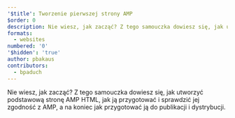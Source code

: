 ```yaml
---
'$title': Tworzenie pierwszej strony AMP
$order: 0
description: Nie wiesz, jak zacząć? Z tego samouczka dowiesz się, jak utworzyć podstawową stronę AMP HTML, jak ją przygotować i sprawdzić jej zgodność z AMP, a na koniec...
formats:
  - websites
numbered: '0'
'$hidden': 'true'
author: pbakaus
contributors:
  - bpaduch
---
```


Nie wiesz, jak zacząć? Z tego samouczka dowiesz się, jak utworzyć podstawową stronę AMP HTML, jak ją przygotować i sprawdzić jej zgodność z AMP, a na koniec jak przygotować ją do publikacji i dystrybucji.
